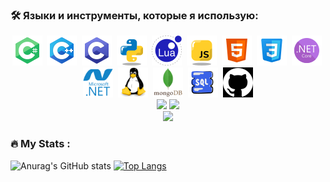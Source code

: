 ### :hammer_and_wrench: Языки и инструменты, которые я использую:
<div align="center">
  <img src="Icons/TECH_CS.png" title="C#" alt="C#"/>&nbsp;
  <img src="Icons/TECH_CPP.png" title="C++" alt="C++"/>&nbsp;
  <img src="Icons/TECH_C.png" title="C" alt="C"/>&nbsp;
  <img src="Icons/TECH_Python.png" title="Python" alt="Python"/>&nbsp;
  <img src="Icons/TECH_LUA.png" title="LUA" alt="LUA"/>&nbsp;
  <img src="Icons/TECH_Javascript.png" title="Javascript" alt="Javascript"/>&nbsp;
  <img src="Icons/TECH_HTML.png" title="HTML" alt="HTML"/>&nbsp;
  <img src="Icons/TECH_CSS.png" title="CSS" alt="CSS"/>&nbsp;
  <img src="Icons/TECH_NETCORE.png" title="ASP.NET Core" alt="ASP.NET Core"/>&nbsp;
  <img src="Icons/TECH_DOTNET.svg" title=".NET" alt=".NET" width="48" height="48"/>&nbsp;
  <img src="Icons/TECH_Linux.svg" title="Linux" alt="Linux" width="48" height="48"/>&nbsp;
  <img src="Icons/TECH_Mongodb.svg" title="MongoDB" alt="MongoDB" width="48" height="48"/>&nbsp;
  <img src="Icons/TECH_SQL.png" title="SQL" alt="SQL" width="48" height="48"/>&nbsp;
  <img src="Icons/TECH_GIT.png" title="GIT" alt="GIT" width="48" height="48"/>

  <div>
    <img src="http://github-profile-summary-cards.vercel.app/api/cards/stats?username=Vik154&theme=react">
    <img src="http://github-profile-summary-cards.vercel.app/api/cards/productive-time?username=Vik154&theme=rect&utcOffset=-7.00">
  </div>

  <picture>
  <source
    srcset="https://github-readme-stats.vercel.app/api?username=Vik154&show_icons=true&theme=dark"
    media="(prefers-color-scheme: dark)"
  />
  <source
    srcset="https://github-readme-stats.vercel.app/api?username=Vik154&show_icons=true"
    media="(prefers-color-scheme: light), (prefers-color-scheme: no-preference)"
  />
  <img src="https://github-readme-stats.vercel.app/api?username=Vik154&show_icons=true" />
</picture>
</div>


### :fire: My Stats :
![Anurag's GitHub stats](https://github-readme-stats.vercel.app/api?username=Vik154&theme=dark&show_icons=true) [![Top Langs](https://github-readme-stats.vercel.app/api/top-langs/?username=Vik154&layout=donut&theme=github_dark&line_height=35)](https://github.com/anuraghazra/github-readme-stats)

